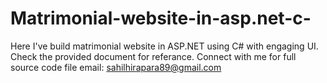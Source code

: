 # Matrimonial-website-in-asp.net-c-
Here I've build matrimonial website in ASP.NET using C# with engaging UI. Check the provided document for referance.
Connect with me for full source code file email: sahilhirapara89@gmail.com
